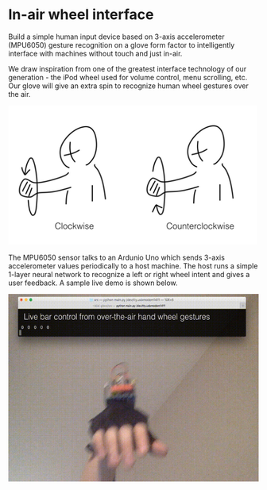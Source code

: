 # In-air wheel interface

Build a simple human input device based on 3-axis accelerometer (MPU6050) gesture recognition on a glove form factor to intelligently interface with machines without touch and just in-air.

We draw inspiration from one of the greatest interface technology of our generation - the iPod wheel used for volume control, menu scrolling, etc. Our glove will give an extra spin to recognize human wheel gestures over the air.

<img src="ref/photo.png" alt="drawing" width="500"/>

The MPU6050 sensor talks to an Ardunio Uno which sends 3-axis accelerometer values periodically to a host machine. The host runs a simple 1-layer neural network to recognize a left or right wheel intent and gives a user feedback. A sample live demo is shown below.

![](ref/output.gif)
